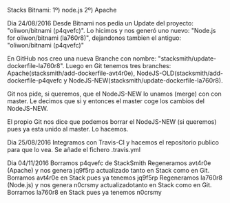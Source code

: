 Stacks Bitnami:
1º) node.js
2º) Apache

Dia 24/08/2016
Desde Bitnami nos pedia un Update del proyecto: "oliwon/bitnami (p4qvefc)". Lo hicimos y nos generó uno nuevo:
"Node.js for oliwon/bitnami (la760r8)", dejandonos tambien el antiguo: "oliwon/bitnami (p4qvefc)"

En GitHub nos creo una nueva Branche con nombre: "stacksmith/update-dockerfile-la760r8". Luego en Git tenemos tres branches:  Apache(stacksmith/add-dockerfile-avt4r0e), NodeJS-OLD(stacksmith/add-dockerfile-p4qvefc y NodeJS-NEW(stacksmith/update-dockerfile-la760r8).

Git nos pide, si queremos, que el NodeJS-NEW lo unamos (merge) con con master. Le decimos que si y entonces el master coge los cambios del NodeJS-NEW.

El propio Git nos dice que podemos borrar el NodeJS-NEW (si queremos) pues ya esta unido al master. Lo hacemos.

Dia 25/08/2016
Integramos con Travis-CI y hacemos el repositorio publico para que lo vea. Se añade el fichero .travis.yml

Dia 04/11/2016
Borramos p4qvefc de StackSmith
Regeneramos avt4r0e (Apache) y nos genera jq9f5rp actualizado tanto en Stack como en Git. Borramos avt4r0e en Stack pues ya tenemos jq9f5rp
Regeneramos la760r8 (Node.js) y nos genera n0crsmy actualizadotanto en Stack como en Git. Borramos la760r8  en Stack pues ya tenemos n0crsmy
